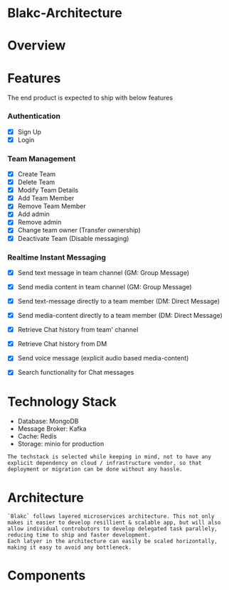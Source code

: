 # Blakc-Architecture

# Overview

# Features
The end product is expected to ship with below features

### Authentication
- [x] Sign Up
- [x] Login

### Team Management
- [x] Create Team
- [x] Delete Team
- [x] Modify Team Details
- [x] Add Team Member
- [x] Remove Team Member
- [x] Add admin
- [x] Remove admin
- [x] Change team owner (Transfer ownership)
- [x] Deactivate Team (Disable messaging)

### Realtime Instant Messaging
- [x] Send text message in team channel (GM: Group Message)
- [x] Send media content in team channel (GM: Group Message)
- [x] Send text-message directly to a team member (DM: Direct Message)
- [x] Send media-content directly to a team member (DM: Direct Message)
- [x] Retrieve Chat history from team' channel
- [x] Retrieve Chat history from DM
- [x] Send voice message (explicit audio based media-content)
- [x] Search functionality for Chat messages



# Technology Stack
* Database: MongoDB
* Message Broker: Kafka
* Cache: Redis
* Storage: minio for production
```Note:
The techstack is selected while keeping in mind, not to have any explicit dependency on cloud / infrastructure vendor, so that deployment or migration can be done without any hassle.  
```

# Architecture
```
`Blakc` follows layered microservices architecture. This not only makes it easier to develop resillient & scalable app, but will also allow individual controbutors to develop delegated task parallely, reducing time to ship and faster development.
Each latyer in the architecture can easily be scaled horizontally, making it easy to avoid any bottleneck.
```

# Components




